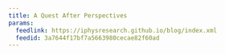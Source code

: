 ```yaml
---
title: A Quest After Perspectives
params:
  feedlink: https://iphysresearch.github.io/blog/index.xml
  feedid: 3a7644f17bf7a5663980cecae82f60ad
---
```

